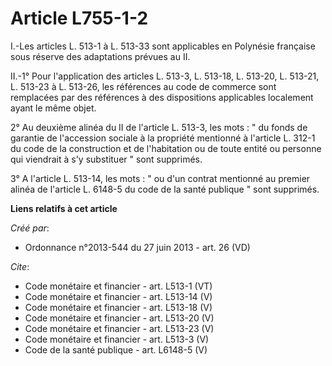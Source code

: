 # Article L755-1-2

I.-Les articles L. 513-1 à L. 513-33 sont applicables en Polynésie française sous réserve des adaptations prévues au II. 

II.-1° Pour l'application des articles L. 513-3, L. 513-18, L. 513-20, L. 513-21, L. 513-23 à L. 513-26, les références au
code de commerce sont remplacées par des références à des dispositions applicables localement ayant le même objet. 

2° Au deuxième alinéa du II de l'article L. 513-3, les mots : " du fonds de garantie de l'accession sociale à la propriété
mentionné à l'article L. 312-1 du code de la construction et de l'habitation ou de toute entité ou personne qui viendrait à
s'y substituer " sont supprimés. 

3° A l'article L. 513-14, les mots : " ou d'un contrat mentionné au premier alinéa de l'article L. 6148-5 du code de la santé
publique " sont supprimés.

**Liens relatifs à cet article**

_Créé par_:

  - Ordonnance n°2013-544 du 27 juin 2013 - art. 26 (VD)

_Cite_:

  - Code monétaire et financier - art. L513-1 (VT)
  - Code monétaire et financier - art. L513-14 (V)
  - Code monétaire et financier - art. L513-18 (V)
  - Code monétaire et financier - art. L513-20 (V)
  - Code monétaire et financier - art. L513-23 (V)
  - Code monétaire et financier - art. L513-3 (V)
  - Code de la santé publique - art. L6148-5 (V)
